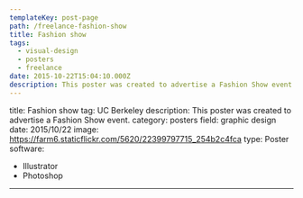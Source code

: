 ```yaml
---
templateKey: post-page
path: /freelance-fashion-show
title: Fashion show
tags:
  - visual-design
  - posters
  - freelance
date: 2015-10-22T15:04:10.000Z
description: This poster was created to advertise a Fashion Show event.
---
```


title: Fashion show
tag: UC Berkeley
description: This poster was created to advertise a Fashion Show event.
category: posters
field: graphic design
date: 2015/10/22
image: https://farm6.staticflickr.com/5620/22399797715_254b2c4fca
type: Poster
software:
- Illustrator
- Photoshop
---
